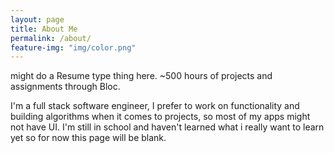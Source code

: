 ```yaml
---
layout: page
title: About Me
permalink: /about/
feature-img: "img/color.png"
---
```

might do a Resume type thing here. ~500 hours of projects and assignments through Bloc.

I'm a full stack software engineer, I prefer to work on functionality and building algorithms when it comes to projects, so most of my apps might not have UI. I'm still in school and haven't learned what i really want to learn yet so for now this page will be blank.
